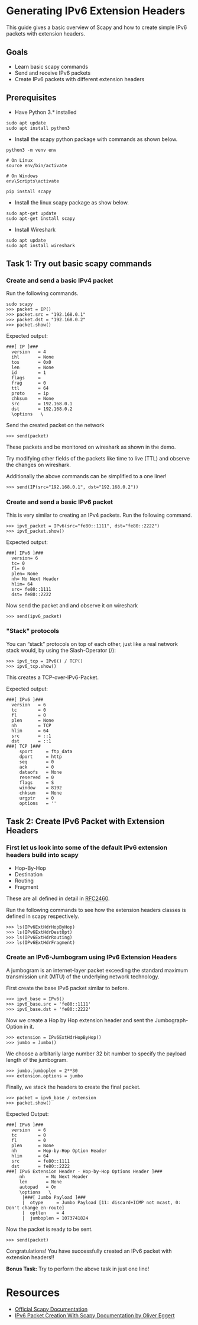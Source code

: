 # Generating IPv6 Extension Headers

This guide gives a basic overview of Scapy and how to create simple IPv6 packets with extension headers.

## Goals

- Learn basic scapy commands
- Send and receive IPv6 packets
- Create IPv6 packets with different extension headers

## Prerequisites

- Have Python 3.\* installed

```
sudo apt update
sudo apt install python3
```

- Install the scapy python package with commands as shown below.

```
python3 -m venv env

# On Linux
source env/bin/activate

# On Windows
env\Scripts\activate

pip install scapy
```

- Install the linux scapy package as show below.

```
sudo apt-get update
sudo apt-get install scapy
```

- Install Wireshark

```
sudo apt update
sudo apt install wireshark
```

## Task 1: Try out basic scapy commands

### Create and send a basic IPv4 packet

Run the following commands.

```
sudo scapy
>>> packet = IP()
>>> packet.src = "192.168.0.1"
>>> packet.dst = "192.168.0.2"
>>> packet.show()
```

Expected output:

```
###[ IP ]###
  version   = 4
  ihl       = None
  tos       = 0x0
  len       = None
  id        = 1
  flags     =
  frag      = 0
  ttl       = 64
  proto     = ip
  chksum    = None
  src       = 192.168.0.1
  dst       = 192.168.0.2
  \options   \
```

Send the created packet on the network

```
>>> send(packet)
```

These packets and be monitored on wireshark as shown in the demo.

Try modifying other fields of the packets like time to live (TTL) and observe the changes on wireshark.

Additionally the above commands can be simplified to a one liner!

```
>>> send(IP(src="192.168.0.1", dst="192.168.0.2"))
```

### Create and send a basic IPv6 packet

This is very similar to creating an IPv4 packets. Run the following command.

```
>>> ipv6_packet = IPv6(src="fe80::1111", dst="fe80::2222")
>>> ipv6_packet.show()
```

Expected output:

```
###[ IPv6 ]###
  version= 6
  tc= 0
  fl= 0
  plen= None
  nh= No Next Header
  hlim= 64
  src= fe80::1111
  dst= fe80::2222
```

Now send the packet and and observe it on wireshark

```
>>> send(ipv6_packet)
```

### "Stack" protocols

You can “stack” protocols on top of each other, just like a real network stack would, by using the Slash-Operator
(/):

```
>>> ipv6_tcp = IPv6() / TCP()
>>> ipv6_tcp.show()
```

This creates a TCP-over-IPv6-Packet.

Expected output:

```
###[ IPv6 ]###
  version   = 6
  tc        = 0
  fl        = 0
  plen      = None
  nh        = TCP
  hlim      = 64
  src       = ::1
  dst       = ::1
###[ TCP ]###
     sport     = ftp_data
     dport     = http
     seq       = 0
     ack       = 0
     dataofs   = None
     reserved  = 0
     flags     = S
     window    = 8192
     chksum    = None
     urgptr    = 0
     options   = ''
```

## Task 2: Create IPv6 Packet with Extension Headers

### First let us look into some of the default IPv6 extension headers build into scapy

- Hop-By-Hop
- Destination
- Routing
- Fragment

These are all defined in detail in [RFC2460](https://www.rfc-editor.org/rfc/pdfrfc/rfc2460.txt.pdf).

Run the following commands to see how the extension headers classes is defined in scapy respectively.

```
>>> ls(IPv6ExtHdrHopByHop)
>>> ls(IPv6ExtHdrDestOpt)
>>> ls(IPv6ExtHdrRouting)
>>> ls(IPv6ExtHdrFragment)
```

### Create an IPv6-Jumbogram using IPv6 Extension Headers

A jumbogram is an internet-layer packet exceeding the standard maximum transmission unit (MTU) of the underlying network technology.

First create the base IPv6 packet similar to before.

```
>>> ipv6_base = IPv6()
>>> ipv6_base.src = 'fe80::1111'
>>> ipv6_base.dst = 'fe80::2222'
```

Now we create a Hop by Hop extension header and sent the Jumbograph-Option in it.

```
>>> extension = IPv6ExtHdrHopByHop()
>>> jumbo = Jumbo()
```

We choose a arbitarily large number 32 bit number to specify the payload length of the jumbogram.

```
>>> jumbo.jumboplen = 2**30
>>> extension.options = jumbo
```

Finally, we stack the headers to create the final packet.

```
>>> packet = ipv6_base / extension
>>> packet.show()
```

Expected Output:

```
###[ IPv6 ]###
  version   = 6
  tc        = 0
  fl        = 0
  plen      = None
  nh        = Hop-by-Hop Option Header
  hlim      = 64
  src       = fe80::1111
  dst       = fe80::2222
###[ IPv6 Extension Header - Hop-by-Hop Options Header ]###
     nh        = No Next Header
     len       = None
     autopad   = On
     \options   \
      |###[ Jumbo Payload ]###
      |  otype     = Jumbo Payload [11: discard+ICMP not mcast, 0: Don't change en-route]
      |  optlen    = 4
      |  jumboplen = 1073741824
```

Now the packet is ready to be sent.

```
>>> send(packet)
```

Congratulations! You have successfully created an IPv6 packet with extension headers!!

**Bonus Task:** Try to perform the above task in just one line!

# Resources

- [Official Scapy Documentation](https://scapy.readthedocs.io/en/latest/usage.html)
- [IPv6 Packet Creation With Scapy
  Documentation by Oliver Eggert](https://www.idsv6.de/Downloads/IPv6PacketCreationWithScapy.pdf)
